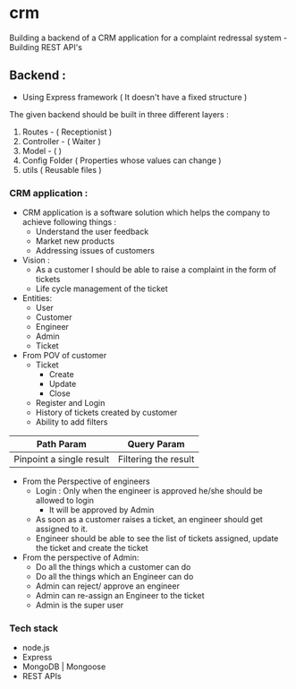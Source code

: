 # crm

Building a backend of a CRM application for a complaint redressal system
	-  Building REST API's

## Backend : 
- Using Express framework ( It doesn't have a fixed structure )

The given backend should be built in three different layers : 
 1. Routes  - ( Receptionist )
 2.  Controller - ( Waiter )
 3. Model - ( )
 4. Config Folder ( Properties whose values can change )
 5. utils ( Reusable files )

### CRM application : 
- CRM application is a software solution which helps the company to achieve following things :
	- Understand the user feedback 
	- Market new products 
	- Addressing issues of customers 
- Vision : 
	-  As a customer I should be able to raise a complaint in the form of tickets 
	- Life cycle management of the ticket 
- Entities: 
	- User 
	- Customer 
	- Engineer 
	- Admin 
	- Ticket 
-  From POV of customer
	- Ticket 
		- Create 
		- Update 
		- Close
	-  Register and Login 
	- History of tickets created by customer 
	- Ability to add filters 

| Path Param | Query Param |
| --- | --- |
| Pinpoint a single result  | Filtering the result  |
- From the Perspective of engineers 
	-  Login : Only when the engineer is approved he/she should be allowed to login 
		- It will be approved by Admin 
	- As soon as a customer raises a ticket, an engineer should get assigned to it. 
	- Engineer should be able to see the list of tickets assigned, update the ticket and create the ticket 
- From the perspective of Admin: 
	-  Do all the things which a customer can do 
	- Do all the things which an Engineer can do 
	- Admin can reject/ approve an engineer 
	- Admin can re-assign an Engineer to the ticket 
	- Admin is the super user 


### Tech stack 
- node.js 
- Express 
- MongoDB  | Mongoose 
- REST APIs


